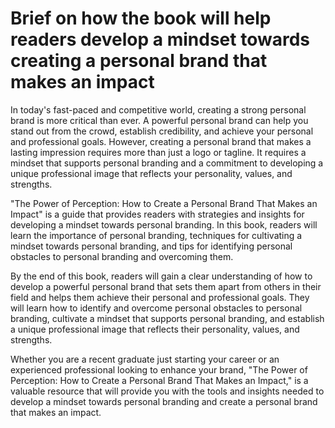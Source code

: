 Brief on how the book will help readers develop a mindset towards creating a personal brand that makes an impact
==============================================================================================================================

In today's fast-paced and competitive world, creating a strong personal brand is more critical than ever. A powerful personal brand can help you stand out from the crowd, establish credibility, and achieve your personal and professional goals. However, creating a personal brand that makes a lasting impression requires more than just a logo or tagline. It requires a mindset that supports personal branding and a commitment to developing a unique professional image that reflects your personality, values, and strengths.

"The Power of Perception: How to Create a Personal Brand That Makes an Impact" is a guide that provides readers with strategies and insights for developing a mindset towards personal branding. In this book, readers will learn the importance of personal branding, techniques for cultivating a mindset towards personal branding, and tips for identifying personal obstacles to personal branding and overcoming them.

By the end of this book, readers will gain a clear understanding of how to develop a powerful personal brand that sets them apart from others in their field and helps them achieve their personal and professional goals. They will learn how to identify and overcome personal obstacles to personal branding, cultivate a mindset that supports personal branding, and establish a unique professional image that reflects their personality, values, and strengths.

Whether you are a recent graduate just starting your career or an experienced professional looking to enhance your brand, "The Power of Perception: How to Create a Personal Brand That Makes an Impact," is a valuable resource that will provide you with the tools and insights needed to develop a mindset towards personal branding and create a personal brand that makes an impact.
